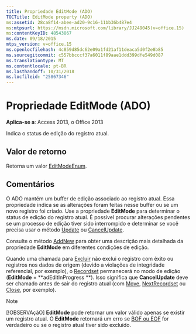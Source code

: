 ```yaml
---
title: Propriedade EditMode (ADO)
TOCTitle: EditMode property (ADO)
ms:assetid: 28ca8f14-abee-ad20-9c16-11bb36b487e4
ms:mtpsurl: https://msdn.microsoft.com/library/JJ249045(v=office.15)
ms:contentKeyID: 48543867
ms.date: 09/18/2015
mtps_version: v=office.15
ms.openlocfilehash: 4c859d85dc62e09a1fd21af11deaca5d0f2e8b85
ms.sourcegitcommit: c557bbcccf37a6011f89aae1ddd399dfe549d087
ms.translationtype: MT
ms.contentlocale: pt-BR
ms.lasthandoff: 10/31/2018
ms.locfileid: "25867346"
---
```

# <a name="editmode-property-ado"></a>Propriedade EditMode (ADO)


**Aplica-se a**: Access 2013, o Office 2013

Indica o status de edição do registro atual.

## <a name="return-value"></a>Valor de retorno

Retorna um valor [EditModeEnum](editmodeenum.md).

## <a name="remarks"></a>Comentários

O ADO mantém um buffer de edição associado ao registro atual. Essa propriedade indica se as alterações foram feitas nesse buffer ou se um novo registro foi criado. Use a propriedade **EditMode** para determinar o status de edição do registro atual. É possível procurar alterações pendentes se um processo de edição tiver sido interrompido e determinar se você precisa usar o método [Update](update-method-ado.md) ou [CancelUpdate](cancelupdate-method-ado.md).

Consulte o método [AddNew](addnew-method-ado.md) para obter uma descrição mais detalhada da propriedade **EditMode** em diferentes condições de edição.

Quando uma chamada para [Excluir](delete-method-ado-recordset.md) não exclui o registro com êxito ou registros nos dados de origem (devido a violações de integridade referencial, por exemplo), o [Recordset](recordset-object-ado.md) permanecerá no modo de edição (**EditMode** = **adEditInProgress **). Isso significa que **CancelUpdate** deve ser chamado antes de sair do registro atual (com [Move](move-method-ado.md), [NextRecordset](nextrecordset-method-ado.md) ou [Close](close-method-ado.md), por exemplo).


> [!NOTE]
> [!OBSERVAçãO] **EditMode** pode retornar um valor válido apenas se existir um registro atual. O **EditMode** retornará um erro se [BOF ou EOF](bof-eof-properties-ado.md) for verdadeiro ou se o registro atual tiver sido excluído.



